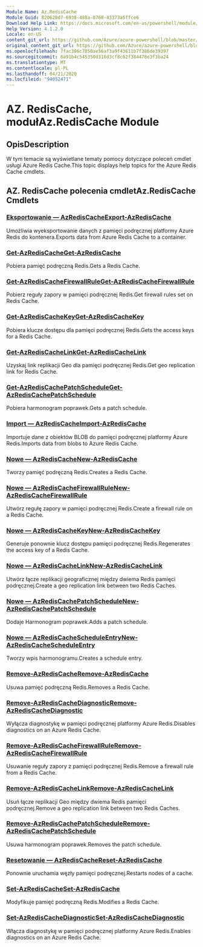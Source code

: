 ```yaml
---
Module Name: Az.RedisCache
Module Guid: 820628d7-6938-488a-8760-43373a5ffce6
Download Help Link: https://docs.microsoft.com/en-us/powershell/module/az.rediscache
Help Version: 4.1.2.0
Locale: en-US
content_git_url: https://github.com/Azure/azure-powershell/blob/master/src/RedisCache/RedisCache/help/Az.RedisCache.md
original_content_git_url: https://github.com/Azure/azure-powershell/blob/master/src/RedisCache/RedisCache/help/Az.RedisCache.md
ms.openlocfilehash: 7fac306c7050ae56af3a9f43611b7f386de39397
ms.sourcegitcommit: 6a91b4c545350d316d3cf8c62f384478e3f3ba24
ms.translationtype: MT
ms.contentlocale: pl-PL
ms.lasthandoff: 04/21/2020
ms.locfileid: "94052471"
---
```

# <span data-ttu-id="e3b70-101">AZ. RedisCache, moduł</span><span class="sxs-lookup"><span data-stu-id="e3b70-101">Az.RedisCache Module</span></span>
## <span data-ttu-id="e3b70-102">Opis</span><span class="sxs-lookup"><span data-stu-id="e3b70-102">Description</span></span>
<span data-ttu-id="e3b70-103">W tym temacie są wyświetlane tematy pomocy dotyczące poleceń cmdlet usługi Azure Redis Cache.</span><span class="sxs-lookup"><span data-stu-id="e3b70-103">This topic displays help topics for the Azure Redis Cache cmdlets.</span></span>

## <span data-ttu-id="e3b70-104">AZ. RedisCache polecenia cmdlet</span><span class="sxs-lookup"><span data-stu-id="e3b70-104">Az.RedisCache Cmdlets</span></span>
### [<span data-ttu-id="e3b70-105">Eksportowanie — AzRedisCache</span><span class="sxs-lookup"><span data-stu-id="e3b70-105">Export-AzRedisCache</span></span>](Export-AzRedisCache.md)
<span data-ttu-id="e3b70-106">Umożliwia wyeksportowanie danych z pamięci podręcznej platformy Azure Redis do kontenera.</span><span class="sxs-lookup"><span data-stu-id="e3b70-106">Exports data from Azure Redis Cache to a container.</span></span>

### [<span data-ttu-id="e3b70-107">Get-AzRedisCache</span><span class="sxs-lookup"><span data-stu-id="e3b70-107">Get-AzRedisCache</span></span>](Get-AzRedisCache.md)
<span data-ttu-id="e3b70-108">Pobiera pamięć podręczną Redis.</span><span class="sxs-lookup"><span data-stu-id="e3b70-108">Gets a Redis Cache.</span></span>

### [<span data-ttu-id="e3b70-109">Get-AzRedisCacheFirewallRule</span><span class="sxs-lookup"><span data-stu-id="e3b70-109">Get-AzRedisCacheFirewallRule</span></span>](Get-AzRedisCacheFirewallRule.md)
<span data-ttu-id="e3b70-110">Pobierz reguły zapory w pamięci podręcznej Redis.</span><span class="sxs-lookup"><span data-stu-id="e3b70-110">Get firewall rules set on Redis Cache.</span></span>

### [<span data-ttu-id="e3b70-111">Get-AzRedisCacheKey</span><span class="sxs-lookup"><span data-stu-id="e3b70-111">Get-AzRedisCacheKey</span></span>](Get-AzRedisCacheKey.md)
<span data-ttu-id="e3b70-112">Pobiera klucze dostępu dla pamięci podręcznej Redis.</span><span class="sxs-lookup"><span data-stu-id="e3b70-112">Gets the access keys for a Redis Cache.</span></span>

### [<span data-ttu-id="e3b70-113">Get-AzRedisCacheLink</span><span class="sxs-lookup"><span data-stu-id="e3b70-113">Get-AzRedisCacheLink</span></span>](Get-AzRedisCacheLink.md)
<span data-ttu-id="e3b70-114">Uzyskaj link replikacji Geo dla pamięci podręcznej Redis.</span><span class="sxs-lookup"><span data-stu-id="e3b70-114">Get geo replication link for Redis Cache.</span></span>

### [<span data-ttu-id="e3b70-115">Get-AzRedisCachePatchSchedule</span><span class="sxs-lookup"><span data-stu-id="e3b70-115">Get-AzRedisCachePatchSchedule</span></span>](Get-AzRedisCachePatchSchedule.md)
<span data-ttu-id="e3b70-116">Pobiera harmonogram poprawek.</span><span class="sxs-lookup"><span data-stu-id="e3b70-116">Gets a patch schedule.</span></span>

### [<span data-ttu-id="e3b70-117">Import — AzRedisCache</span><span class="sxs-lookup"><span data-stu-id="e3b70-117">Import-AzRedisCache</span></span>](Import-AzRedisCache.md)
<span data-ttu-id="e3b70-118">Importuje dane z obiektów BLOB do pamięci podręcznej platformy Azure Redis.</span><span class="sxs-lookup"><span data-stu-id="e3b70-118">Imports data from blobs to Azure Redis Cache.</span></span>

### [<span data-ttu-id="e3b70-119">Nowe — AzRedisCache</span><span class="sxs-lookup"><span data-stu-id="e3b70-119">New-AzRedisCache</span></span>](New-AzRedisCache.md)
<span data-ttu-id="e3b70-120">Tworzy pamięć podręczną Redis.</span><span class="sxs-lookup"><span data-stu-id="e3b70-120">Creates a Redis Cache.</span></span>

### [<span data-ttu-id="e3b70-121">Nowe — AzRedisCacheFirewallRule</span><span class="sxs-lookup"><span data-stu-id="e3b70-121">New-AzRedisCacheFirewallRule</span></span>](New-AzRedisCacheFirewallRule.md)
<span data-ttu-id="e3b70-122">Utwórz regułę zapory w pamięci podręcznej Redis.</span><span class="sxs-lookup"><span data-stu-id="e3b70-122">Create a firewall rule on a Redis Cache.</span></span>

### [<span data-ttu-id="e3b70-123">Nowe — AzRedisCacheKey</span><span class="sxs-lookup"><span data-stu-id="e3b70-123">New-AzRedisCacheKey</span></span>](New-AzRedisCacheKey.md)
<span data-ttu-id="e3b70-124">Generuje ponownie klucz dostępu pamięci podręcznej Redis.</span><span class="sxs-lookup"><span data-stu-id="e3b70-124">Regenerates the access key of a Redis Cache.</span></span>

### [<span data-ttu-id="e3b70-125">Nowe — AzRedisCacheLink</span><span class="sxs-lookup"><span data-stu-id="e3b70-125">New-AzRedisCacheLink</span></span>](New-AzRedisCacheLink.md)
<span data-ttu-id="e3b70-126">Utwórz łącze replikacji geograficznej między dwiema Redis pamięci podręcznej.</span><span class="sxs-lookup"><span data-stu-id="e3b70-126">Create a geo replication link between two Redis Caches.</span></span>

### [<span data-ttu-id="e3b70-127">Nowe — AzRedisCachePatchSchedule</span><span class="sxs-lookup"><span data-stu-id="e3b70-127">New-AzRedisCachePatchSchedule</span></span>](New-AzRedisCachePatchSchedule.md)
<span data-ttu-id="e3b70-128">Dodaje Harmonogram poprawek.</span><span class="sxs-lookup"><span data-stu-id="e3b70-128">Adds a patch schedule.</span></span>

### [<span data-ttu-id="e3b70-129">Nowe — AzRedisCacheScheduleEntry</span><span class="sxs-lookup"><span data-stu-id="e3b70-129">New-AzRedisCacheScheduleEntry</span></span>](New-AzRedisCacheScheduleEntry.md)
<span data-ttu-id="e3b70-130">Tworzy wpis harmonogramu.</span><span class="sxs-lookup"><span data-stu-id="e3b70-130">Creates a schedule entry.</span></span>

### [<span data-ttu-id="e3b70-131">Remove-AzRedisCache</span><span class="sxs-lookup"><span data-stu-id="e3b70-131">Remove-AzRedisCache</span></span>](Remove-AzRedisCache.md)
<span data-ttu-id="e3b70-132">Usuwa pamięć podręczną Redis.</span><span class="sxs-lookup"><span data-stu-id="e3b70-132">Removes a Redis Cache.</span></span>

### [<span data-ttu-id="e3b70-133">Remove-AzRedisCacheDiagnostic</span><span class="sxs-lookup"><span data-stu-id="e3b70-133">Remove-AzRedisCacheDiagnostic</span></span>](Remove-AzRedisCacheDiagnostic.md)
<span data-ttu-id="e3b70-134">Wyłącza diagnostykę w pamięci podręcznej platformy Azure Redis.</span><span class="sxs-lookup"><span data-stu-id="e3b70-134">Disables diagnostics on an Azure Redis Cache.</span></span>

### [<span data-ttu-id="e3b70-135">Remove-AzRedisCacheFirewallRule</span><span class="sxs-lookup"><span data-stu-id="e3b70-135">Remove-AzRedisCacheFirewallRule</span></span>](Remove-AzRedisCacheFirewallRule.md)
<span data-ttu-id="e3b70-136">Usuwanie reguły zapory z pamięci podręcznej Redis.</span><span class="sxs-lookup"><span data-stu-id="e3b70-136">Remove a firewall rule from a Redis Cache.</span></span>

### [<span data-ttu-id="e3b70-137">Remove-AzRedisCacheLink</span><span class="sxs-lookup"><span data-stu-id="e3b70-137">Remove-AzRedisCacheLink</span></span>](Remove-AzRedisCacheLink.md)
<span data-ttu-id="e3b70-138">Usuń łącze replikacji Geo między dwiema Redis pamięci podręcznej.</span><span class="sxs-lookup"><span data-stu-id="e3b70-138">Remove a geo replication link between two Redis Caches.</span></span>

### [<span data-ttu-id="e3b70-139">Remove-AzRedisCachePatchSchedule</span><span class="sxs-lookup"><span data-stu-id="e3b70-139">Remove-AzRedisCachePatchSchedule</span></span>](Remove-AzRedisCachePatchSchedule.md)
<span data-ttu-id="e3b70-140">Usuwa harmonogram poprawek.</span><span class="sxs-lookup"><span data-stu-id="e3b70-140">Removes the patch schedule.</span></span>

### [<span data-ttu-id="e3b70-141">Resetowanie — AzRedisCache</span><span class="sxs-lookup"><span data-stu-id="e3b70-141">Reset-AzRedisCache</span></span>](Reset-AzRedisCache.md)
<span data-ttu-id="e3b70-142">Ponownie uruchamia węzły pamięci podręcznej.</span><span class="sxs-lookup"><span data-stu-id="e3b70-142">Restarts nodes of a cache.</span></span>

### [<span data-ttu-id="e3b70-143">Set-AzRedisCache</span><span class="sxs-lookup"><span data-stu-id="e3b70-143">Set-AzRedisCache</span></span>](Set-AzRedisCache.md)
<span data-ttu-id="e3b70-144">Modyfikuje pamięć podręczną Redis.</span><span class="sxs-lookup"><span data-stu-id="e3b70-144">Modifies a Redis Cache.</span></span>

### [<span data-ttu-id="e3b70-145">Set-AzRedisCacheDiagnostic</span><span class="sxs-lookup"><span data-stu-id="e3b70-145">Set-AzRedisCacheDiagnostic</span></span>](Set-AzRedisCacheDiagnostic.md)
<span data-ttu-id="e3b70-146">Włącza diagnostykę w pamięci podręcznej platformy Azure Redis.</span><span class="sxs-lookup"><span data-stu-id="e3b70-146">Enables diagnostics on an Azure Redis Cache.</span></span>

